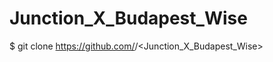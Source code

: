 # Junction_X_Budapest_Wise

$ git clone https://github.com/<Icedlattenoice>/<Junction_X_Budapest_Wise>


